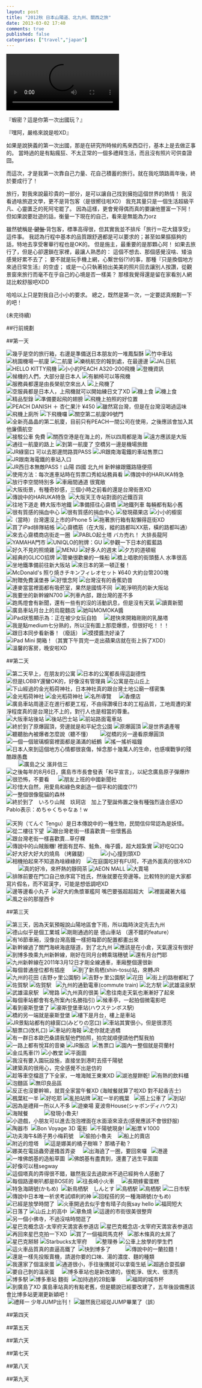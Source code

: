 ```yaml
---
layout: post
title: "2012秋 日本山陽道、北九州、關西之旅"
date: 2013-03-02 17:40
comments: true
published: false
categories: ["travel","japan"]
---
```


<video controls autoplay> 
  <source src="/attachments/2013-03-02-2012-japan-trip/Japan%202012.mp4" type="video/mp4">
  <source src="/attachments/2013-03-02-2012-japan-trip/Japan%202012.WebM" type="video/webm">
  Your browser does not support the video tag.
</video>

『蝦密？這是你第一次出國玩？』

『嘿阿，嚴格來說是啦XD』

如果是說狹義的第一次出國，那是在研究所時候的馬來西亞行，基本上是去做正事的。
當時過的是有點瘋狂、不太正常的一個多禮拜生活，而且沒有照片可供查證囧。

而這次，才是我第一次靠自己力量、花自己積蓄的旅行。就在我吃頭路兩年後，終於要成行了！


旅行，對我來說最珍貴的一部分，是可以讓自己找到擁抱這個世界的熱情！
我沒看過啥旅遊文學，更不是背包客（是很嚮往啦XD）
我充其量只是一個生活超級平凡、心靈匱乏的死阿宅罷了。
因為這樣，更會覺得偶而真的要讓他豐富一下阿！
但如果說要壯遊的話，衡量一下現在的自己，看來是無能為力orz 

雖然號稱是<del> 鍵盤 </del>背包客，標準高得很，但其實我並不排斥「旅行＝花大錢享受」這件事。
我認為行程中基本的品質跟舒適都是可以要求的；甚至如果摳摳夠的話，特地去享受奢華行程也是OK的。
但是施主，最重要的是那顆心阿！
如果去旅行了，但是心卻還鎖在家裡，最讓人熟悉的：
這個不想去、那個感覺沒啥、矮油感覺好累不去了；
要不就是玩手機上網，心繫世俗(?)的事，那種『只是換個地方來過日常生活』的空虛；
或是一心只執著拍出美美的照片回去讓別人按讚，從觀景窗來旅行而毫不在乎自己的心境是否一樣美？
那樣我覺得還是留在家看別人網誌比較舒服吧XDD

哈哈以上只是對我自己小小的要求。
總之，既然是第一次，一定要認真規劃一下的吧！

(未完待續)

##行前規劃






<!--more-->

##第一天
<div class="gallery">
<img alt="幾乎是空的旅行箱，右邊是準備送日本朋友的一堆鳳梨酥" src="http://sphotos-a.ak.fbcdn.net/hphotos-ak-ash3/527461_10151126828143807_420357871_n.jpg">
<img alt="竹中車站" src="http://sphotos-a.ak.fbcdn.net/hphotos-ak-ash3/527461_10151126828143807_420357871_n.jpg">
<img alt="桃園機場一航廈" src="http://sphotos-h.ak.fbcdn.net/hphotos-ak-snc7/406924_10151126828823807_15757396_n.jpg">
<img alt="二航廈" src="http://sphotos-h.ak.fbcdn.net/hphotos-ak-snc7/406924_10151126828823807_15757396_n.jpg">
<img alt="樂桃航空的報到處，在最邊邊" src="http://sphotos-b.ak.fbcdn.net/hphotos-ak-ash3/557680_10151126829258807_1080455380_n.jpg">
<img alt="JAL日航" src="http://sphotos-e.ak.fbcdn.net/hphotos-ak-prn1/22427_10151126831788807_1198353017_n.jpg">
<img alt="HELLO KITTY飛機" src="http://sphotos-f.ak.fbcdn.net/hphotos-ak-ash4/254203_10151126831993807_1086628630_n.jpg">
<img alt="小小的PEACH A320-200飛機" src="http://sphotos-a.ak.fbcdn.net/hphotos-ak-ash3/525653_10151126832188807_1033445392_n.jpg">
<img alt="登機資訊" src="http://sphotos-b.ak.fbcdn.net/hphotos-ak-ash3/530774_10151126832443807_239576612_n.jpg">
<img alt="候機的人們，大部分是日本人" src="http://sphotos-g.ak.fbcdn.net/hphotos-ak-ash4/1021_10151126832578807_1492064006_n.jpg">
<img alt="有躺椅可以等飛機" src="http://sphotos-h.ak.fbcdn.net/hphotos-ak-ash3/644092_10151126832733807_961521263_n.jpg">
<img alt="服務員都還是由長榮航空來出人" src="http://sphotos-e.ak.fbcdn.net/hphotos-ak-ash3/523617_10151126832883807_1840564258_n.jpg">
<img alt="上飛機了" src="http://sphotos-a.ak.fbcdn.net/hphotos-ak-prn1/557732_10151126833068807_430015421_n.jpg">
<img alt="空服員都是日本人，上飛機就可以開始練日文了XD" src="http://sphotos-e.ak.fbcdn.net/hphotos-ak-ash3/384249_10151126833273807_921662349_n.jpg">
<img alt="機上食" src="http://sphotos-a.ak.fbcdn.net/hphotos-ak-ash4/285687_10151126833498807_1337421725_n.jpg">
<img alt="機上食" src="http://sphotos-d.ak.fbcdn.net/hphotos-ak-prn1/525673_10151126833768807_169407856_n.jpg">
<img alt="精品型錄" src="http://sphotos-b.ak.fbcdn.net/hphotos-ak-ash4/409013_10151126834108807_400336960_n.jpg">
<img alt="準備要起飛的翅膀" src="http://sphotos-g.ak.fbcdn.net/hphotos-ak-snc7/579155_10151126834333807_895099878_n.jpg">
<img alt="飛機上拍照的好位置" src="http://sphotos-a.ak.fbcdn.net/hphotos-ak-ash3/559510_10151126834493807_947614180_n.jpg">
<img alt="PEACH  DANISH ＋ 杏仁果汁 ¥450" src="http://sphotos-f.ak.fbcdn.net/hphotos-ak-prn1/68417_10151126834743807_1583140784_n.jpg">
<img alt="雖然寫台灣，但是在台灣沒喝過這味" src="http://sphotos-d.ak.fbcdn.net/hphotos-ak-snc7/293732_10151126834963807_987529498_n.jpg">
<img alt="飛機上廁所" src="http://sphotos-h.ak.fbcdn.net/hphotos-ak-snc7/487341_10151126835248807_1898819899_n.jpg">
<img alt="下飛機囉" src="http://sphotos-e.ak.fbcdn.net/hphotos-ak-ash3/487149_10151126835313807_1373727149_n.jpg">
<img alt="關空第二航廈99號門" src="http://sphotos-g.ak.fbcdn.net/hphotos-ak-frc1/406950_10151126835553807_1242352187_n.jpg">
<img alt="全新亮晶晶的第二航廈，目前只有PEACH一間公司在使用，之後應該會加入其他廉價航空" src="http://sphotos-h.ak.fbcdn.net/hphotos-ak-ash4/398283_10151126835763807_866842458_n.jpg">
<img alt="接駁公車 免費" src="http://sphotos-f.ak.fbcdn.net/hphotos-ak-ash4/935_10151126835983807_937722622_n.jpg">
<img alt="關西空港是在海上的，所以四周都是海" src="http://sphotos-h.ak.fbcdn.net/hphotos-ak-prn1/521731_10151126836308807_708058054_n.jpg">
<img alt="遠方應該是大阪" src="http://sphotos-e.ak.fbcdn.net/hphotos-ak-frc3/403481_10151126836668807_1788936116_n.jpg">
<img alt="通往一航廈的路上" src="http://sphotos-c.ak.fbcdn.net/hphotos-ak-prn1/559554_10151126837113807_520108580_n.jpg">
<img alt="到第一航廈了 空橋另一邊是機場旅館" src="http://sphotos-a.ak.fbcdn.net/hphotos-ak-prn1/21156_10151126837328807_1783055362_n.jpg">
<img alt="JR綠窗口 可以去那邊問路買PASS" src="http://sphotos-g.ak.fbcdn.net/hphotos-ak-ash4/270423_10151126837488807_1010826205_n.jpg">
<img alt="JR跟南海電鐵的車站售票口" src="http://sphotos-h.ak.fbcdn.net/hphotos-ak-snc7/487322_10151126837623807_1025235470_n.jpg">
<img alt="JR跟南海電鐵的車站入口" src="http://sphotos-e.ak.fbcdn.net/hphotos-ak-prn1/30378_10151126837838807_732307971_n.jpg">
<img alt="JR西日本無敵PASS！山陽 四國 北九州 新幹線跟鐵路隨便搭" src="http://sphotos-c.ak.fbcdn.net/hphotos-ak-prn1/545559_10151126838068807_2062290341_n.jpg">
<img alt="使用方法：每次進車站時在剪票口秀給站務員看" src="http://sphotos-a.ak.fbcdn.net/hphotos-ak-snc7/398263_10151126838268807_1760797327_n.jpg">
<img alt="傳說中的HARUKA特急" src="http://sphotos-f.ak.fbcdn.net/hphotos-ak-prn1/548969_10151126838453807_400809932_n.jpg">
<img alt="放行李空間特別多" src="http://sphotos-d.ak.fbcdn.net/hphotos-ak-prn1/66228_10151126838648807_802719937_n.jpg">
<img alt="車廂間通道 很寬敞" src="http://sphotos-h.ak.fbcdn.net/hphotos-ak-prn1/32384_10151126838953807_476798836_n.jpg">
<img alt="大阪街景，有種奇妙感，三個小時之前看的還是台灣街景XD" src="http://sphotos-a.ak.fbcdn.net/hphotos-ak-snc7/3906_10151126839473807_1680388903_n.jpg">
<img alt="" src="http://sphotos-b.ak.fbcdn.net/hphotos-ak-prn1/521574_10151126839638807_648242806_n.jpg">
<img alt="傳說中的HARUKA特急" src="http://sphotos-d.ak.fbcdn.net/hphotos-ak-ash3/60615_10151126839843807_1731690989_n.jpg">
<img alt="" src="http://sphotos-a.ak.fbcdn.net/hphotos-ak-prn1/76199_10151126840148807_1184204672_n.jpg">
<img alt="大阪天王寺站對面的近鐵百貨" src="http://sphotos-c.ak.fbcdn.net/hphotos-ak-ash3/154277_10151126840348807_1625550865_n.jpg">
<img alt="往地下道走 轉大阪市地鐵" src="http://sphotos-e.ak.fbcdn.net/hphotos-ak-ash4/398253_10151126840478807_765363305_n.jpg">
<img alt="準備搭往心齋橋" src="http://sphotos-f.ak.fbcdn.net/hphotos-ak-ash4/293811_10151126840673807_963099630_n.jpg">
<img alt="地鐵列車 每輛都有點小舊" src="http://sphotos-d.ak.fbcdn.net/hphotos-ak-snc6/223737_10151126840818807_2025584004_n.jpg">
<img alt="很有質感的捐血中心" src="http://sphotos-g.ak.fbcdn.net/hphotos-ak-frc1/317713_10151126841068807_446023831_n.jpg">
<img alt="很有質感的捐血中心" src="http://sphotos-c.ak.fbcdn.net/hphotos-ak-ash3/560678_10151126841303807_249133840_n.jpg">
<img alt="發現蘋果店" src="http://sphotos-e.ak.fbcdn.net/hphotos-ak-prn1/59669_10151126841443807_16782974_n.jpg">
<img alt="小小的櫥窗" src="http://sphotos-h.ak.fbcdn.net/hphotos-ak-prn1/14389_10151126841563807_1903356797_n.jpg">
<img alt="（當時）台灣還沒上市的iPhone 5" src="http://sphotos-b.ak.fbcdn.net/hphotos-ak-snc6/223746_10151126841733807_1450235387_n.jpg">
<img alt="拖著旅行箱有點懶得逛街XD" src="http://sphotos-d.ak.fbcdn.net/hphotos-ak-ash4/400325_10151126841958807_1106378119_n.jpg">
<img alt="買了iPad排隊結帳" src="http://sphotos-f.ak.fbcdn.net/hphotos-ak-ash3/552233_10151126842128807_73048170_n.jpg">
<img alt="心齋橋筋（在大阪，縱的路都叫XX筋，橫的路都叫通）" src="http://sphotos-e.ak.fbcdn.net/hphotos-ak-ash3/46193_10151126842258807_1788323202_n.jpg">
<img alt="來去心齋橋商店街走一圈" src="http://sphotos-c.ak.fbcdn.net/hphotos-ak-frc3/293826_10151126842463807_1315365804_n.jpg">
<img alt="" src="http://sphotos-b.ak.fbcdn.net/hphotos-ak-ash4/304334_10151126842793807_2026362849_n.jpg">
<img alt="PABLO起士塔 バカ売れ！ 大排長龍阿" src="http://sphotos-a.ak.fbcdn.net/hphotos-ak-ash3/533841_10151126843058807_1334969559_n.jpg">
<img alt="YAMAHA門市" src="http://sphotos-d.ak.fbcdn.net/hphotos-ak-ash3/530755_10151126843348807_1925786253_n.jpg">
<img alt="UNIQLO的附牌：GU" src="http://sphotos-a.ak.fbcdn.net/hphotos-ak-ash3/178932_10151126843528807_12421083_n.jpg">
<img alt="參觀一下日本的藍藍路" src="http://sphotos-c.ak.fbcdn.net/hphotos-ak-ash4/302746_10151126843703807_142107956_n.jpg">
<img alt="好久不見的照燒雞" src="http://sphotos-b.ak.fbcdn.net/hphotos-ak-prn1/68450_10151126843843807_620493842_n.jpg">
<img alt="MENU" src="http://sphotos-h.ak.fbcdn.net/hphotos-ak-prn1/522912_10151126844083807_236510442_n.jpg">
<img alt="好多人的週末" src="http://sphotos-d.ak.fbcdn.net/hphotos-ak-ash3/547006_10151126844283807_2051516292_n.jpg">
<img alt="夕方的道頓堀" src="http://sphotos-c.ak.fbcdn.net/hphotos-ak-ash3/523416_10151126844548807_280551988_n.jpg">
<img alt="經典的GLICO招牌" src="http://sphotos-e.ak.fbcdn.net/hphotos-ak-ash4/394099_10151126844688807_228190276_n.jpg">
<img alt="管樂很歡樂的一條船" src="http://sphotos-d.ak.fbcdn.net/hphotos-ak-ash4/398287_10151126844943807_1068770006_n.jpg">
<img alt="橋上唱歌的街頭藝人  水準很高" src="http://sphotos-f.ak.fbcdn.net/hphotos-ak-prn1/32384_10151126845098807_1844794303_n.jpg">
<img alt="" src="http://sphotos-b.ak.fbcdn.net/hphotos-ak-ash4/292772_10151126845323807_616542856_n.jpg">
<img alt="坐地鐵準備前往新大阪站" src="http://sphotos-c.ak.fbcdn.net/hphotos-ak-ash3/557565_10151126845448807_749295151_n.jpg">
<img alt="來日本的第一頓正餐！" src="http://sphotos-e.ak.fbcdn.net/hphotos-ak-prn1/560627_10151126845563807_620583826_n.jpg">
<img alt="McDonald's 照り焼きチキンフィレオセット ¥640 大約台幣200塊" src="http://sphotos-a.ak.fbcdn.net/hphotos-ak-prn1/75964_10151126845678807_1615899800_n.jpg">
<img alt="附贈免費漢堡券" src="http://sphotos-h.ak.fbcdn.net/hphotos-ak-snc6/9226_10151126845873807_1640409909_n.jpg">
<img alt="好懷念阿" src="http://sphotos-c.ak.fbcdn.net/hphotos-ak-prn1/552178_10151126845983807_293888461_n.jpg">
<img alt="台灣沒有的香蕉奶昔" src="http://sphotos-g.ak.fbcdn.net/hphotos-ak-frc1/384865_10151126846203807_1390832532_n.jpg">
<img alt="連麥當當裡面都有吸菸室，果然是國情不同" src="http://sphotos-a.ak.fbcdn.net/hphotos-ak-ash3/9092_10151126846438807_148127861_n.jpg">
<img alt="" src="http://sphotos-f.ak.fbcdn.net/hphotos-ak-snc7/409041_10151126846648807_810632910_n.jpg">
<img alt="乾淨明亮的新大阪站" src="http://sphotos-b.ak.fbcdn.net/hphotos-ak-ash4/197330_10151126846873807_527061513_n.jpg">
<img alt="我要坐的新幹線N700" src="http://sphotos-f.ak.fbcdn.net/hphotos-ak-prn1/69594_10151126847293807_2142848649_n.jpg">
<img alt="列車內部，跟台灣的差不多" src="http://sphotos-b.ak.fbcdn.net/hphotos-ak-prn1/17007_10151126847623807_1021102968_n.jpg">
<img alt="跑馬燈會有新聞，還有一些有的沒的活動訊息，但是沒有天氣" src="http://sphotos-e.ak.fbcdn.net/hphotos-ak-snc7/1059_10151126847818807_798389593_n.jpg">
<img alt="讀賣新聞" src="http://sphotos-a.ak.fbcdn.net/hphotos-ak-ash4/404256_10151126848123807_1418443524_n.jpg">
<img alt="廣島車站月台上的烏龍麵店" src="http://sphotos-h.ak.fbcdn.net/hphotos-ak-ash3/155520_10151126848283807_319278330_n.jpg">
<img alt="她叫MOMOKA醬" src="http://sphotos-h.ak.fbcdn.net/hphotos-ak-prn1/69592_10151128029283807_1571798502_n.jpg">
<img alt="" src="http://sphotos-f.ak.fbcdn.net/hphotos-ak-prn1/30998_10151128029473807_992264585_n.jpg">
<img alt="iPad狀態顯示為：正在被少女玩自拍" src="http://sphotos-h.ak.fbcdn.net/hphotos-ak-ash4/381906_10151128029708807_2003100988_n.jpg">
<img alt="" src="http://sphotos-g.ak.fbcdn.net/hphotos-ak-prn1/560710_10151128030098807_693970607_n.jpg">
<img alt="" src="http://sphotos-a.ak.fbcdn.net/hphotos-ak-snc6/222439_10151128030308807_650872857_n.jpg">
<img alt="" src="http://sphotos-e.ak.fbcdn.net/hphotos-ak-ash4/318712_10151128030498807_2053884490_n.jpg">
<img alt="" src="http://sphotos-b.ak.fbcdn.net/hphotos-ak-prn1/58882_10151128030713807_1379777284_n.jpg">
<img alt="趕快來開箱剛剛的乳酪塔" src="http://sphotos-d.ak.fbcdn.net/hphotos-ak-prn1/32412_10151128030853807_1823981167_n.jpg">
<img alt="我是點medium七分熟的，所以沒有圖上那麼爆漿，但很好吃！！！" src="http://sphotos-e.ak.fbcdn.net/hphotos-ak-ash4/381879_10151128031138807_2087718822_n.jpg">
<img alt="跟日本同步看新番！（廢話）" src="http://sphotos-c.ak.fbcdn.net/hphotos-ak-prn1/523625_10151128031303807_914447255_n.jpg">
<img alt="摸摸醬洗好澡了" src="http://sphotos-d.ak.fbcdn.net/hphotos-ak-ash3/17026_10151128031803807_139254390_n.jpg">
<img alt="" src="http://sphotos-g.ak.fbcdn.net/hphotos-ak-ash3/546827_10151128032478807_969548486_n.jpg">
<img alt="" src="http://sphotos-c.ak.fbcdn.net/hphotos-ak-prn1/546881_10151128032878807_1558751619_n.jpg">
<img alt="iPad Mini 開箱！（其實下午買完一走出蘋果店就在街上拆了XDD）" src="http://sphotos-f.ak.fbcdn.net/hphotos-ak-frc1/302876_10151128033048807_428240411_n.jpg">
<img alt="溫馨的客房，晚安啦XD" src="http://sphotos-b.ak.fbcdn.net/hphotos-ak-ash3/525603_10151128396303807_1650389588_n.jpg">
</div>


##第二天
<div class="gallery">
<img alt="第二天早上，在朋友的公寓" src="http://sphotos-h.ak.fbcdn.net/hphotos-ak-ash4/925_10151128034443807_117961902_n.jpg">
<img alt="日本的公寓都長得這副德性" src="http://sphotos-c.ak.fbcdn.net/hphotos-ak-frc1/416880_10151128034788807_1967868739_n.jpg">
<img alt="但是LOBBY還蠻OK的，好像沒有管理員" src="http://sphotos-d.ak.fbcdn.net/hphotos-ak-prn1/36633_10151128035763807_2108615067_n.jpg">
<img alt="公寓是在山丘上" src="http://sphotos-c.ak.fbcdn.net/hphotos-ak-prn1/559366_10151128036073807_103899956_n.jpg">
<img alt="下山經過的金光稻荷神社，日本神社真的跟台灣土地公廟一樣密集" src="http://sphotos-g.ak.fbcdn.net/hphotos-ak-prn1/604106_10151128036528807_922930001_n.jpg">
<img alt="金光稻荷神社" src="http://sphotos-f.ak.fbcdn.net/hphotos-ak-snc7/409280_10151128036703807_1392844623_n.jpg">
<img alt="金光稻荷神社" src="http://sphotos-a.ak.fbcdn.net/hphotos-ak-prn1/527545_10151128037043807_1008742653_n.jpg">
<img alt="名所導覽" src="http://sphotos-b.ak.fbcdn.net/hphotos-ak-ash4/409041_10151128037738807_1627185589_n.jpg">
<img alt="" src="http://sphotos-h.ak.fbcdn.net/hphotos-ak-ash3/559611_10151128038923807_1667253650_n.jpg">
<img alt="" src="http://sphotos-c.ak.fbcdn.net/hphotos-ak-frc1/604115_10151128076348807_1806558632_n.jpg">
<img alt="" src="http://sphotos-g.ak.fbcdn.net/hphotos-ak-prn1/548366_10151128039108807_754671743_n.jpg">
<img alt="" src="http://sphotos-d.ak.fbcdn.net/hphotos-ak-ash3/644023_10151128039283807_1826206852_n.jpg">
<img alt="香煙店" src="http://sphotos-c.ak.fbcdn.net/hphotos-ak-prn1/527504_10151128039498807_11998855_n.jpg">
<img alt="廣島車站周邊正在進行都更工程，不由得讚嘆日本的工程品質，工地周遭的潔淨程度真的是台灣比不上的，對行人也是相當的尊重。" src="http://sphotos-b.ak.fbcdn.net/hphotos-ak-ash4/293804_10151128039643807_38001977_n.jpg">
<img alt="大阪車站後站" src="http://sphotos-d.ak.fbcdn.net/hphotos-ak-frc1/604173_10151128039803807_1865795697_n.jpg">
<img alt="後站巴士站" src="http://sphotos-e.ak.fbcdn.net/hphotos-ak-ash4/293804_10151128039913807_887935715_n.jpg">
<img alt="前站路面電車站" src="http://sphotos-g.ak.fbcdn.net/hphotos-ak-frc1/317261_10151128040173807_128885076_n.jpg">
<img alt="" src="http://sphotos-c.ak.fbcdn.net/hphotos-ak-frc1/604172_10151128040338807_100905524_n.jpg">
<img alt="終於到了原爆圓頂，旁邊就是和平紀念公園" src="http://sphotos-b.ak.fbcdn.net/hphotos-ak-frc1/387810_10151128041023807_709534280_n.jpg">
<img alt="原爆圓頂" src="http://sphotos-h.ak.fbcdn.net/hphotos-ak-snc7/486252_10151128041548807_1125729662_n.jpg">
<img alt="是世界遺產喔" src="http://sphotos-e.ak.fbcdn.net/hphotos-ak-ash3/560828_10151128042173807_387571035_n.jpg">
<img alt="" src="http://sphotos-f.ak.fbcdn.net/hphotos-ak-ash3/30942_10151128042853807_1436648111_n.jpg">
<img alt="" src="http://sphotos-e.ak.fbcdn.net/hphotos-ak-prn1/44476_10151128043473807_1039228209_n.jpg">
<img alt="" src="http://sphotos-g.ak.fbcdn.net/hphotos-ak-prn1/533669_10151128044033807_1534857741_n.jpg">
<img alt="" src="http://sphotos-f.ak.fbcdn.net/hphotos-ak-frc1/21809_10151128044863807_5207649_n.jpg">
<img alt="" src="http://sphotos-b.ak.fbcdn.net/hphotos-ak-prn1/603887_10151128045598807_1971538694_n.jpg">
<img alt="" src="http://sphotos-a.ak.fbcdn.net/hphotos-ak-ash3/69776_10151128046303807_440323892_n.jpg">
<img alt="" src="http://sphotos-g.ak.fbcdn.net/hphotos-ak-prn1/21317_10151128046813807_512842853_n.jpg">
<img alt="聽聽胎內被爆者怎麼說（聽不懂）" src="http://sphotos-b.ak.fbcdn.net/hphotos-ak-prn1/36571_10151128047238807_1300296135_n.jpg">
<img alt="" src="http://sphotos-c.ak.fbcdn.net/hphotos-ak-frc1/394028_10151128047808807_1947179303_n.jpg">
<img alt="" src="http://sphotos-g.ak.fbcdn.net/hphotos-ak-ash3/536335_10151128048138807_1244594027_n.jpg">
<img alt="" src="http://sphotos-d.ak.fbcdn.net/hphotos-ak-prn1/521744_10151128048578807_1958213079_n.jpg">
<img alt="" src="http://sphotos-b.ak.fbcdn.net/hphotos-ak-snc7/2047_10151128049808807_49465279_n.jpg">
<img alt="" src="http://sphotos-g.ak.fbcdn.net/hphotos-ak-prn1/65491_10151128050283807_1792554583_n.jpg">
<img alt="從橋的另一邊看原爆圓頂" src="http://sphotos-b.ak.fbcdn.net/hphotos-ak-prn1/75946_10151128050893807_556519860_n.jpg">
<img alt="一個一個玻璃櫥窗裡面都是滿滿的紙鶴" src="http://sphotos-g.ak.fbcdn.net/hphotos-ak-prn1/29389_10151128051638807_1155051118_n.jpg">
<img alt="" src="http://sphotos-b.ak.fbcdn.net/hphotos-ak-prn1/76253_10151128052498807_2029402311_n.jpg">
<img alt="搖一搖祈福鐘" src="http://sphotos-a.ak.fbcdn.net/hphotos-ak-prn1/548288_10151128052708807_153234816_n.jpg">
<img alt="" src="http://sphotos-g.ak.fbcdn.net/hphotos-ak-prn1/522974_10151128053723807_565491160_n.jpg">
<img alt="" src="http://sphotos-e.ak.fbcdn.net/hphotos-ak-ash4/396_10151128054003807_2016312431_n.jpg">
<img alt="" src="http://sphotos-b.ak.fbcdn.net/hphotos-ak-prn1/550331_10151128054308807_159815760_n.jpg">
<img alt="" src="http://sphotos-h.ak.fbcdn.net/hphotos-ak-prn1/403481_10151128054818807_611388382_n.jpg">
<img alt="" src="http://sphotos-d.ak.fbcdn.net/hphotos-ak-prn1/18491_10151128055218807_503506215_n.jpg">
<img alt="" src="http://sphotos-e.ak.fbcdn.net/hphotos-ak-prn1/536499_10151128055663807_946250300_n.jpg">
<img alt="日本人來到這個地方心情都很哀傷，悼念那十幾萬人的生命，也感嘆戰爭的殘酷跟愚蠢" src="http://sphotos-h.ak.fbcdn.net/hphotos-ak-ash4/3717_10151128056298807_944267057_n.jpg">
<img alt="" src="http://sphotos-c.ak.fbcdn.net/hphotos-ak-prn1/60621_10151128057613807_1778791713_n.jpg">
<img alt="" src="http://sphotos-d.ak.fbcdn.net/hphotos-ak-snc6/9305_10151128058058807_1461940862_n.jpg">
<img alt="" src="http://sphotos-g.ak.fbcdn.net/hphotos-ak-ash4/302875_10151128058463807_1248432221_n.jpg">
<img alt="" src="http://sphotos-e.ak.fbcdn.net/hphotos-ak-frc1/387824_10151128058958807_290887971_n.jpg">
<img alt="" src="http://sphotos-h.ak.fbcdn.net/hphotos-ak-ash4/317195_10151128059563807_1220947881_n.jpg">
<img alt="" src="http://sphotos-d.ak.fbcdn.net/hphotos-ak-ash3/67150_10151128059893807_1278291836_n.jpg">
<img alt="" src="http://sphotos-e.ak.fbcdn.net/hphotos-ak-snc6/9281_10151128060413807_1260731270_n.jpg">
<img alt="" src="http://sphotos-b.ak.fbcdn.net/hphotos-ak-ash3/68365_10151128060803807_490057660_n.jpg">
<img alt="廣島之父 濱井信三" src="http://sphotos-f.ak.fbcdn.net/hphotos-ak-ash4/316669_10151128061033807_1099400209_n.jpg">
<img alt="" src="http://sphotos-a.ak.fbcdn.net/hphotos-ak-ash3/542719_10151128061518807_625423916_n.jpg">
<img alt="" src="http://sphotos-f.ak.fbcdn.net/hphotos-ak-prn1/406966_10151128062038807_2099735780_n.jpg">
<img alt="" src="http://sphotos-d.ak.fbcdn.net/hphotos-ak-ash3/546953_10151128062543807_1821574869_n.jpg">
<img alt="" src="http://sphotos-b.ak.fbcdn.net/hphotos-ak-ash4/416814_10151128064488807_1908679208_n.jpg">
<img alt="" src="http://sphotos-h.ak.fbcdn.net/hphotos-ak-prn1/32303_10151128064868807_257770498_n.jpg">
<img alt="" src="http://sphotos-a.ak.fbcdn.net/hphotos-ak-frc1/407634_10151128065343807_1423600542_n.jpg">
<img alt="" src="http://sphotos-b.ak.fbcdn.net/hphotos-ak-prn1/527551_10151128065928807_754107841_n.jpg">
<img alt="" src="http://sphotos-h.ak.fbcdn.net/hphotos-ak-ash3/527307_10151128066243807_1273931878_n.jpg">
<img alt="之後每年的8月6日，廣島市市長會發表「和平宣言」，以紀念廣島原子彈爆炸" src="http://sphotos-g.ak.fbcdn.net/hphotos-ak-prn1/603953_10151128067008807_26592571_n.jpg">
<img alt="" src="http://sphotos-b.ak.fbcdn.net/hphotos-ak-ash3/155394_10151128067348807_1662545875_n.jpg">
<img alt="" src="http://sphotos-b.ak.fbcdn.net/hphotos-ak-prn1/76260_10151128068198807_1876455481_n.jpg">
<img alt="很恐怖，不要看" src="http://sphotos-g.ak.fbcdn.net/hphotos-ak-ash3/578956_10151128068788807_1039360962_n.jpg">
<img alt="" src="http://sphotos-d.ak.fbcdn.net/hphotos-ak-ash3/560653_10151128069348807_1302637721_n.jpg">
<img alt="" src="http://sphotos-g.ak.fbcdn.net/hphotos-ak-frc1/430671_10151128069973807_435256749_n.jpg">
<img alt="" src="http://sphotos-b.ak.fbcdn.net/hphotos-ak-ash3/557749_10151128070533807_497116499_n.jpg">
<img alt="" src="http://sphotos-a.ak.fbcdn.net/hphotos-ak-snc6/602497_10151128071253807_980185601_n.jpg">
<img alt="" src="http://sphotos-g.ak.fbcdn.net/hphotos-ak-ash3/521714_10151128071898807_2115827058_n.jpg">
<img alt="朋友上班的中國新聞社" src="http://sphotos-d.ak.fbcdn.net/hphotos-ak-snc7/6232_10151128072078807_2034805651_n.jpg">
<img alt="" src="http://sphotos-h.ak.fbcdn.net/hphotos-ak-snc7/395132_10151128076973807_802889932_n.jpg">
<img alt="" src="http://sphotos-e.ak.fbcdn.net/hphotos-ak-prn1/148165_10151128077503807_959483115_n.jpg">
<img alt="" src="http://sphotos-b.ak.fbcdn.net/hphotos-ak-ash4/306580_10151128078013807_646134855_n.jpg">
<img alt="" src="http://sphotos-a.ak.fbcdn.net/hphotos-ak-prn1/21690_10151128078453807_1243554045_n.jpg">
<img alt="" src="http://sphotos-d.ak.fbcdn.net/hphotos-ak-snc7/480279_10151128398218807_1086450186_n.jpg">
<img alt="" src="http://sphotos-c.ak.fbcdn.net/hphotos-ak-ash3/521665_10151128398398807_927027772_n.jpg">
<img alt="珍惜大自然，用愛鳥和綠色來創造一個平和的國度(??)" src="http://sphotos-e.ak.fbcdn.net/hphotos-ak-prn1/21301_10151128398443807_35210014_n.jpg">
<img alt="" src="http://sphotos-f.ak.fbcdn.net/hphotos-ak-ash4/318974_10151128398768807_1112479417_n.jpg">
<img alt="" src="http://sphotos-d.ak.fbcdn.net/hphotos-ak-snc7/381871_10151128398923807_1204411831_n.jpg">
<img alt="" src="http://sphotos-a.ak.fbcdn.net/hphotos-ak-prn1/60722_10151128398973807_2077464757_n.jpg">
<img alt="" src="http://sphotos-g.ak.fbcdn.net/hphotos-ak-frc3/480284_10151128398998807_427580444_n.jpg">
<img alt="" src="http://sphotos-d.ak.fbcdn.net/hphotos-ak-ash3/65303_10151128399283807_2030617219_n.jpg">
<img alt="" src="http://sphotos-g.ak.fbcdn.net/hphotos-ak-prn1/36321_10151128399318807_1164725722_n.jpg">
<img alt="" src="http://sphotos-a.ak.fbcdn.net/hphotos-ak-prn1/21272_10151128399493807_1424493218_n.jpg">
<img alt="一整個很像龍貓的森林" src="http://sphotos-c.ak.fbcdn.net/hphotos-ak-frc1/400341_10151128399508807_340891006_n.jpg">
<img alt="" src="http://sphotos-e.ak.fbcdn.net/hphotos-ak-ash4/486344_10151128399653807_179704685_n.jpg">
<img alt="" src="http://sphotos-h.ak.fbcdn.net/hphotos-ak-ash3/27989_10151128399728807_51447631_n.jpg">
<img alt="" src="http://sphotos-d.ak.fbcdn.net/hphotos-ak-ash3/534142_10151128399833807_98394927_n.jpg">
<img alt="" src="http://sphotos-f.ak.fbcdn.net/hphotos-ak-prn1/604043_10151128399928807_1451085058_n.jpg">
<img alt="" src="http://sphotos-e.ak.fbcdn.net/hphotos-ak-ash4/394159_10151128400083807_14972328_n.jpg">
<img alt="" src="http://sphotos-c.ak.fbcdn.net/hphotos-ak-prn1/58829_10151128400113807_715228612_n.jpg">
<img alt="" src="http://sphotos-h.ak.fbcdn.net/hphotos-ak-ash3/61422_10151128400198807_948298386_n.jpg">
<img alt="" src="http://sphotos-b.ak.fbcdn.net/hphotos-ak-prn1/44488_10151128400193807_2080772969_n.jpg">
<img alt="" src="http://sphotos-f.ak.fbcdn.net/hphotos-ak-snc7/400294_10151128400408807_162078955_n.jpg">
<img alt="終於到了　いろり山賊　玖珂店　加上了聖誕佈置之後有種強烈違合感XD Pablo表示：めちゃくちゃなぁ！w" src="http://sphotos-e.ak.fbcdn.net/hphotos-ak-ash4/403404_10151128400568807_120875090_n.jpg">
<img alt="" src="http://sphotos-h.ak.fbcdn.net/hphotos-ak-snc7/318832_10151128400848807_247750969_n.jpg">
<img alt="" src="http://sphotos-a.ak.fbcdn.net/hphotos-ak-ash3/527545_10151128401023807_1647884366_n.jpg">
<img alt="" src="http://sphotos-e.ak.fbcdn.net/hphotos-ak-ash4/480969_10151128401148807_1556141365_n.jpg">
<img alt="" src="http://sphotos-f.ak.fbcdn.net/hphotos-ak-prn1/18522_10151128401513807_553294507_n.jpg">
<img alt="" src="http://sphotos-g.ak.fbcdn.net/hphotos-ak-frc1/400219_10151128401573807_1816703799_n.jpg">
<img alt="" src="http://sphotos-e.ak.fbcdn.net/hphotos-ak-ash3/522437_10151128401768807_2044261513_n.jpg">
<img alt="" src="http://sphotos-c.ak.fbcdn.net/hphotos-ak-prn1/604045_10151128401693807_1562176289_n.jpg">
<img alt="" src="http://sphotos-b.ak.fbcdn.net/hphotos-ak-snc7/373995_10151128401953807_349807195_n.jpg">
<img alt="" src="http://sphotos-d.ak.fbcdn.net/hphotos-ak-prn1/525996_10151128402083807_564017078_n.jpg">
<img alt="" src="http://sphotos-e.ak.fbcdn.net/hphotos-ak-ash3/599088_10151128402138807_96635466_n.jpg">
<img alt="" src="http://sphotos-h.ak.fbcdn.net/hphotos-ak-prn1/197136_10151128402408807_1561981546_n.jpg">
<img alt="" src="http://sphotos-c.ak.fbcdn.net/hphotos-ak-prn1/542605_10151128402393807_1193898979_n.jpg">
<img alt="" src="http://sphotos-g.ak.fbcdn.net/hphotos-ak-snc6/197155_10151128402518807_633731891_n.jpg">
<img alt="" src="http://sphotos-c.ak.fbcdn.net/hphotos-ak-frc1/304464_10151128402913807_1773263815_n.jpg">
<img alt="" src="http://sphotos-e.ak.fbcdn.net/hphotos-ak-ash4/403564_10151128402928807_681544518_n.jpg">
<img alt="" src="http://sphotos-g.ak.fbcdn.net/hphotos-ak-ash3/602467_10151128403058807_151873042_n.jpg">
<img alt="" src="http://sphotos-a.ak.fbcdn.net/hphotos-ak-ash3/59433_10151128403073807_1229511574_n.jpg">
<img alt="天狗（てんぐ Tengu）是日本傳說中的一種生物，民間信仰常認為是妖怪。" src="http://sphotos-g.ak.fbcdn.net/hphotos-ak-prn1/530776_10151128403398807_965958812_n.jpg">
<img alt="" src="http://sphotos-f.ak.fbcdn.net/hphotos-ak-ash3/545280_10151128403563807_567562439_n.jpg">
<img alt="從二樓往下望" src="http://sphotos-c.ak.fbcdn.net/hphotos-ak-prn1/69194_10151128403928807_1595613490_n.jpg">
<img alt="" src="http://sphotos-d.ak.fbcdn.net/hphotos-ak-ash3/548415_10151128403588807_613857231_n.jpg">
<img alt="跟台灣老街一樣喜歡賣一些懷舊品" src="http://sphotos-b.ak.fbcdn.net/hphotos-ak-prn1/21102_10151128403623807_1522671754_n.jpg">
<img alt="跟台灣老街一樣喜歡賣...草仔粿" src="http://sphotos-h.ak.fbcdn.net/hphotos-ak-ash4/405130_10151128403693807_1092360673_n.jpg">
<img alt="傳說中的山賊飯糰!  裡面有昆布、鮭魚、梅子醬，超大超紮實" src="http://sphotos-e.ak.fbcdn.net/hphotos-ak-ash4/430724_10151128403938807_2005661248_n.jpg">
<img alt="好吃Q口Q" src="http://sphotos-e.ak.fbcdn.net/hphotos-ak-frc1/155570_10151128404038807_1954692702_n.jpg">
<img alt="好大好大好大的燒鳥 （烤雞腿）" src="http://sphotos-c.ak.fbcdn.net/hphotos-ak-prn1/604150_10151128404298807_1527045135_n.jpg">
<img alt="" src="http://sphotos-g.ak.fbcdn.net/hphotos-ak-ash3/550295_10151128404028807_1871306973_n.jpg">
<img alt="" src="http://sphotos-a.ak.fbcdn.net/hphotos-ak-ash3/533752_10151128404293807_1328747369_n.jpg">
<img alt="" src="http://sphotos-g.ak.fbcdn.net/hphotos-ak-prn1/30346_10151128404458807_118461632_n.jpg">
<img alt="" src="http://sphotos-f.ak.fbcdn.net/hphotos-ak-snc7/717_10151128404563807_52048498_n.jpg">
<img alt="" src="http://sphotos-d.ak.fbcdn.net/hphotos-ak-snc7/403413_10151128404663807_1292208284_n.jpg">
<img alt="" src="http://sphotos-h.ak.fbcdn.net/hphotos-ak-snc7/406918_10151128404748807_1910225996_n.jpg">
<img alt="" src="http://sphotos-g.ak.fbcdn.net/hphotos-ak-snc6/196090_10151128404918807_2024654144_n.jpg">
<img alt="" src="http://sphotos-a.ak.fbcdn.net/hphotos-ak-ash4/318707_10151128404998807_1162874416_n.jpg">
<img alt="小心撞到頭XD" src="http://sphotos-b.ak.fbcdn.net/hphotos-ak-ash4/318926_10151128405113807_783235332_n.jpg">
<img alt="" src="http://sphotos-f.ak.fbcdn.net/hphotos-ak-ash4/713_10151128405193807_844721157_n.jpg">
<img alt="相機拍起來不知道為啥綠綠的" src="http://sphotos-g.ak.fbcdn.net/hphotos-ak-prn1/59404_10151128405263807_1965373410_n.jpg">
<img alt="" src="http://sphotos-a.ak.fbcdn.net/hphotos-ak-ash3/546785_10151128405508807_444950965_n.jpg">
<img alt="" src="http://sphotos-c.ak.fbcdn.net/hphotos-ak-frc1/599030_10151128405558807_1110095121_n.jpg">
<img alt="" src="http://sphotos-f.ak.fbcdn.net/hphotos-ak-ash3/552446_10151128405648807_1583971643_n.jpg">
<img alt="在庭園吃好有FU阿，不過外面真的很冷XD" src="http://sphotos-g.ak.fbcdn.net/hphotos-ak-frc1/407647_10151128405803807_633567081_n.jpg">
<img alt="" src="http://sphotos-b.ak.fbcdn.net/hphotos-ak-ash3/578998_10151128406048807_1964069074_n.jpg">
<img alt="" src="http://sphotos-h.ak.fbcdn.net/hphotos-ak-snc7/599597_10151128406098807_1976326296_n.jpg">
<img alt="" src="http://sphotos-f.ak.fbcdn.net/hphotos-ak-ash4/374023_10151128406143807_76797126_n.jpg">
<img alt="" src="http://sphotos-b.ak.fbcdn.net/hphotos-ak-ash4/293885_10151128406468807_1248035239_n.jpg">
<img alt="" src="http://sphotos-h.ak.fbcdn.net/hphotos-ak-prn1/156439_10151128406503807_1122332259_n.jpg">
<img alt="" src="http://sphotos-a.ak.fbcdn.net/hphotos-ak-ash4/480969_10151128406613807_934252110_n.jpg">
<img alt="" src="http://sphotos-g.ak.fbcdn.net/hphotos-ak-prn1/68419_10151128406718807_1134657999_n.jpg">
<img alt="" src="http://sphotos-e.ak.fbcdn.net/hphotos-ak-ash4/416793_10151128406828807_654590682_n.jpg">
<img alt="" src="http://sphotos-c.ak.fbcdn.net/hphotos-ak-snc7/374036_10151128406858807_900126236_n.jpg">
<img alt="" src="http://sphotos-f.ak.fbcdn.net/hphotos-ak-ash4/395138_10151128406973807_1153983065_n.jpg">
<img alt="" src="http://sphotos-e.ak.fbcdn.net/hphotos-ak-prn1/31000_10151128410423807_309393208_n.jpg">
<img alt="真的好冷，來杯熱的靜岡茶" src="http://sphotos-d.ak.fbcdn.net/hphotos-ak-ash3/533886_10151128409708807_687179484_n.jpg">
<img alt="AEON MALL" src="http://sphotos-b.ak.fbcdn.net/hphotos-ak-prn1/544855_10151128409388807_317890776_n.jpg">
<img alt="大賣場" src="http://sphotos-h.ak.fbcdn.net/hphotos-ak-ash3/602557_10151128409543807_2130784081_n.jpg">
<img alt="" src="http://sphotos-b.ak.fbcdn.net/hphotos-ak-ash4/318945_10151128397448807_1927587722_n.jpg">
<img alt="" src="http://sphotos-g.ak.fbcdn.net/hphotos-ak-ash3/533887_10151128397353807_1988022999_n.jpg">
<img alt="排隊前要在門口自己依序寫下姓氏，然後就要在旁邊等。比較特別的是大家都寫片假名，而不寫漢字，可能是想低調吧XD" src="http://sphotos-a.ak.fbcdn.net/hphotos-ak-frc1/387657_10151128397363807_619298055_n.jpg">
<img alt="邊等邊看小丸子" src="http://sphotos-c.ak.fbcdn.net/hphotos-ak-ash3/65446_10151128397218807_2083377074_n.jpg">
<img alt="" src="http://sphotos-f.ak.fbcdn.net/hphotos-ak-prn1/544834_10151128409603807_1472564725_n.jpg">
<img alt="好大的魚漿軍艦阿 嘴巴要張超超超大" src="http://sphotos-d.ak.fbcdn.net/hphotos-ak-ash3/155322_10151128396938807_2125712795_n.jpg">
<img alt="" src="http://sphotos-e.ak.fbcdn.net/hphotos-ak-ash3/75980_10151128409368807_1099514927_n.jpg">
<img alt="" src="http://sphotos-h.ak.fbcdn.net/hphotos-ak-ash4/405092_10151128396723807_1728200716_n.jpg">
<img alt="裡面藏著大福" src="http://sphotos-a.ak.fbcdn.net/hphotos-ak-ash3/29416_10151128396523807_448914687_n.jpg">
<img alt="風之谷的那屋西卡" src="http://sphotos-c.ak.fbcdn.net/hphotos-ak-frc3/486268_10151128396408807_334716890_n.jpg">
</div>


##第三天
<div class="gallery">
<img alt="第三天，因為天氣預報說山陽地區會下雨，所以臨時決定先去九州" src="http://sphotos-d.ak.fbcdn.net/hphotos-ak-snc7/486175_10151129254108807_781647535_n.jpg">
<img alt="" src="http://sphotos-a.ak.fbcdn.net/hphotos-ak-prn1/59484_10151129254193807_1617779650_n.jpg">
<img alt="德山似乎是個工業城" src="http://sphotos-g.ak.fbcdn.net/hphotos-ak-snc7/485124_10151129254293807_1720269720_n.jpg">
<img alt="剛剛通過的是 德山車站 （還不錯的feature）" src="http://sphotos-c.ak.fbcdn.net/hphotos-ak-prn1/63128_10151129254388807_1686695994_n.jpg">
<img alt="有16節車廂，沒像台灣高鐵一樣把每節的配置都畫出來" src="http://sphotos-d.ak.fbcdn.net/hphotos-ak-snc7/417133_10151129254673807_316092322_n.jpg">
<img alt="新幹線過了關門海峽海底隧道，到了北九州" src="http://sphotos-c.ak.fbcdn.net/hphotos-ak-ash4/409247_10151129254708807_1435681281_n.jpg">
<img alt="應該是在小倉，天氣還沒有很好" src="http://sphotos-f.ak.fbcdn.net/hphotos-ak-ash3/530825_10151129254873807_267091457_n.jpg">
<img alt="到博多換乘九州新幹線，剛好在同月台轉乘瑞穗號" src="http://sphotos-c.ak.fbcdn.net/hphotos-ak-snc7/10480_10151129255098807_1528281817_n.jpg">
<img alt="還有月台門耶" src="http://sphotos-b.ak.fbcdn.net/hphotos-ak-prn1/46520_10151129255343807_829402952_n.jpg">
<img alt="" src="http://sphotos-h.ak.fbcdn.net/hphotos-ak-snc7/409130_10151129255348807_1198953570_n.jpg">
<img alt="" src="http://sphotos-c.ak.fbcdn.net/hphotos-ak-prn1/44524_10151129255398807_1016087326_n.jpg">
<img alt="九州新幹線在2011年3月12日才剛全線通車，車廂整個還很新" src="http://sphotos-h.ak.fbcdn.net/hphotos-ak-snc7/417124_10151129254993807_977399743_n.jpg">
<img alt="每個普通座位都有插座" src="http://sphotos-b.ak.fbcdn.net/hphotos-ak-frc1/534499_10151129255038807_2000437301_n.jpg">
<img alt="" src="http://sphotos-e.ak.fbcdn.net/hphotos-ak-ash4/404752_10151129255403807_1298065568_n.jpg">
<img alt="" src="http://sphotos-b.ak.fbcdn.net/hphotos-ak-ash4/394085_10151129255713807_360752005_n.jpg">
<img alt="" src="http://sphotos-g.ak.fbcdn.net/hphotos-ak-ash4/407618_10151129263293807_437680871_n.jpg">
<img alt="" src="http://sphotos-h.ak.fbcdn.net/hphotos-ak-ash4/381898_10151129264728807_93089280_n.jpg">
<img alt="到了新鳥栖(shin-tosu)站，來轉JR" src="http://sphotos-a.ak.fbcdn.net/hphotos-ak-frc1/311129_10151129255538807_951324375_n.jpg">
<img alt="九州的花田 (吉野ヶ里公園駅)" src="http://sphotos-a.ak.fbcdn.net/hphotos-ak-prn1/76246_10151129296528807_889169106_n.jpg">
<img alt="吉野ヶ里公園駅" src="http://sphotos-f.ak.fbcdn.net/hphotos-ak-prn1/36585_10151129296858807_1651657204_n.jpg">
<img alt="花田" src="http://sphotos-f.ak.fbcdn.net/hphotos-ak-ash3/530618_10151129297168807_883034609_n.jpg">
<img alt="" src="http://sphotos-a.ak.fbcdn.net/hphotos-ak-prn1/47424_10151129297413807_638298783_n.jpg">
<img alt="街上的路樹都紅了" src="http://sphotos-e.ak.fbcdn.net/hphotos-ak-frc3/292793_10151129297653807_1055445393_n.jpg">
<img alt="" src="http://sphotos-f.ak.fbcdn.net/hphotos-ak-ash3/552271_10151129298008807_1037746189_n.jpg">
<img alt="佐賀駅" src="http://sphotos-a.ak.fbcdn.net/hphotos-ak-ash3/33877_10151129298208807_1575101395_n.jpg">
<img alt="佐賀駅" src="http://sphotos-f.ak.fbcdn.net/hphotos-ak-prn1/604063_10151129298548807_296315209_n.jpg">
<img alt="" src="http://sphotos-d.ak.fbcdn.net/hphotos-ak-snc7/407753_10151129298753807_927095871_n.jpg">
<img alt="" src="http://sphotos-g.ak.fbcdn.net/hphotos-ak-prn1/197052_10151129299058807_1189925108_n.jpg">
<img alt="九州的通勤電車(commute train)" src="http://sphotos-e.ak.fbcdn.net/hphotos-ak-frc1/154284_10151129299278807_681091613_n.jpg">
<img alt="北方駅" src="http://sphotos-b.ak.fbcdn.net/hphotos-ak-prn1/76276_10151129299598807_1366983299_n.jpg">
<img alt="武雄温泉駅" src="http://sphotos-b.ak.fbcdn.net/hphotos-ak-ash4/314274_10151129299823807_1007557438_n.jpg">
<img alt="武雄温泉駅" src="http://sphotos-a.ak.fbcdn.net/hphotos-ak-ash3/533710_10151129300058807_1491061790_n.jpg">
<img alt="" src="http://sphotos-g.ak.fbcdn.net/hphotos-ak-ash3/9099_10151129300403807_43356921_n.jpg">
<img alt="" src="http://sphotos-e.ak.fbcdn.net/hphotos-ak-prn1/550202_10151128402428807_1228897613_n.jpg">
<img alt="彎路" src="http://sphotos-h.ak.fbcdn.net/hphotos-ak-ash3/69528_10151129300633807_1165057738_n.jpg">
<img alt="九州真的很美" src="http://sphotos-a.ak.fbcdn.net/hphotos-ak-ash3/545528_10151129300858807_1746577525_n.jpg">
<img alt="愈往南走天氣也漸漸好了起來" src="http://sphotos-e.ak.fbcdn.net/hphotos-ak-ash4/305518_10151129301553807_100942555_n.jpg">
<img alt="" src="http://sphotos-e.ak.fbcdn.net/hphotos-ak-ash3/525705_10151129302003807_566530863_n.jpg">
<img alt="每個車站都會有名所案內(名勝指引)" src="http://sphotos-f.ak.fbcdn.net/hphotos-ak-ash3/60656_10151129302238807_1847290421_n.jpg">
<img alt="候車亭，一起拍個微電影吧" src="http://sphotos-e.ak.fbcdn.net/hphotos-ak-prn1/35552_10151129302573807_859754563_n.jpg">
<img alt="看到豪斯登堡了" src="http://sphotos-e.ak.fbcdn.net/hphotos-ak-frc1/308851_10151129302818807_177217503_n.jpg">
<img alt="豪斯登堡車站(ハウステンボス駅)" src="http://sphotos-d.ak.fbcdn.net/hphotos-ak-snc7/299884_10151129303158807_833851863_n.jpg">
<img alt="橋的另一端就是豪斯登堡" src="http://sphotos-d.ak.fbcdn.net/hphotos-ak-prn1/32389_10151129303438807_976720951_n.jpg">
<img alt="樓下是月台，樓上是車站" src="http://sphotos-c.ak.fbcdn.net/hphotos-ak-prn1/28075_10151129303598807_1880695288_n.jpg">
<img alt="JR景點站都有的綠窗口(みどりの窓口)" src="http://sphotos-c.ak.fbcdn.net/hphotos-ak-ash3/523633_10151129303833807_65616669_n.jpg">
<img alt="車站其實很小，但是很漂亮" src="http://sphotos-d.ak.fbcdn.net/hphotos-ak-snc7/390154_10151129304128807_792264445_n.jpg">
<img alt="驗票口(改札口)" src="http://sphotos-b.ak.fbcdn.net/hphotos-ak-prn1/29354_10151129304343807_116874430_n.jpg">
<img alt="車站的海報" src="http://sphotos-f.ak.fbcdn.net/hphotos-ak-ash3/523600_10151129304548807_478083083_n.jpg">
<img alt="走你就走過橋" src="http://sphotos-b.ak.fbcdn.net/hphotos-ak-ash3/599738_10151129304713807_291931920_n.jpg">
<img alt="" src="http://sphotos-g.ak.fbcdn.net/hphotos-ak-prn1/527524_10151129304908807_11821101_n.jpg">
<img alt="" src="http://sphotos-h.ak.fbcdn.net/hphotos-ak-prn1/14282_10151129305183807_1392189527_n.jpg">
<img alt="有一群日本歐巴桑請我幫他們拍照，拍完就順便請他們幫我拍" src="http://sphotos-g.ak.fbcdn.net/hphotos-ak-frc3/293833_10151129305408807_1722593437_n.jpg">
<img alt="一路上都有悅耳的音樂" src="http://sphotos-b.ak.fbcdn.net/hphotos-ak-prn1/74715_10151129305653807_1900381550_n.jpg">
<img alt="JR飯店" src="http://sphotos-a.ak.fbcdn.net/hphotos-ak-ash3/552452_10151129305918807_1970028452_n.jpg">
<img alt="" src="http://sphotos-h.ak.fbcdn.net/hphotos-ak-prn1/545376_10151129306218807_398646462_n.jpg">
<img alt="售票口" src="http://sphotos-a.ak.fbcdn.net/hphotos-ak-ash3/644018_10151129306498807_788769718_n.jpg">
<img alt="園內一整個就是荷蘭村" src="http://sphotos-d.ak.fbcdn.net/hphotos-ak-prn1/557826_10151129306743807_47327375_n.jpg">
<img alt="金瓜馬車(?)" src="http://sphotos-c.ak.fbcdn.net/hphotos-ak-frc1/600463_10151129307083807_1160650243_n.jpg">
<img alt="小教堂" src="http://sphotos-c.ak.fbcdn.net/hphotos-ak-ash3/9049_10151129309888807_1082872823_n.jpg">
<img alt="平面圖" src="http://sphotos-g.ak.fbcdn.net/hphotos-ak-snc6/196133_10151129307383807_794242621_n.jpg">
<img alt="我沒有要入園玩設施，直接坐到港町去搭千陽號" src="http://sphotos-b.ak.fbcdn.net/hphotos-ak-ash4/293814_10151129307713807_1971683262_n.jpg">
<img alt="建築真的很用心，完全感覺不出是仿的" src="http://sphotos-e.ak.fbcdn.net/hphotos-ak-ash3/599775_10151129307983807_479217772_n.jpg">
<img alt="趁等車空檔逛了下全家，一堆海賊王東東XD" src="http://sphotos-d.ak.fbcdn.net/hphotos-ak-ash4/926_10151129308208807_1071826882_n.jpg">
<img alt="湖池屋餅乾!" src="http://sphotos-g.ak.fbcdn.net/hphotos-ak-prn1/530775_10151129308623807_2110938871_n.jpg">
<img alt="有熱的飲料櫃" src="http://sphotos-h.ak.fbcdn.net/hphotos-ak-ash3/545350_10151129308853807_442724885_n.jpg">
<img alt="泡麵區" src="http://sphotos-a.ak.fbcdn.net/hphotos-ak-ash3/523628_10151129309163807_1979852493_n.jpg">
<img alt="無印良品區" src="http://sphotos-e.ak.fbcdn.net/hphotos-ak-ash3/63127_10151129309293807_760377750_n.jpg">
<img alt="" src="http://sphotos-a.ak.fbcdn.net/hphotos-ak-ash3/67147_10151129309628807_81504483_n.jpg">
<img alt="" src="http://sphotos-f.ak.fbcdn.net/hphotos-ak-ash4/409360_10151129310143807_747104384_n.jpg">
<img alt="反正也沒要幹嘛，就買全家當午餐XD (海賊餐就算了啦XD 對不起香吉士)" src="http://sphotos-e.ak.fbcdn.net/hphotos-ak-ash4/602360_10151129310493807_1023587885_n.jpg">
<img alt="楓葉紅一半" src="http://sphotos-g.ak.fbcdn.net/hphotos-ak-ash3/46225_10151129311098807_1331047315_n.jpg">
<img alt="好吃耶" src="http://sphotos-c.ak.fbcdn.net/hphotos-ak-frc1/599763_10151129311383807_1886289870_n.jpg">
<img alt="亂拍站牌" src="http://sphotos-f.ak.fbcdn.net/hphotos-ak-prn1/545303_10151129311753807_700790344_n.jpg">
<img alt="紅一半的楓葉" src="http://sphotos-a.ak.fbcdn.net/hphotos-ak-ash3/599591_10151129311968807_1343945805_n.jpg">
<img alt="" src="http://sphotos-b.ak.fbcdn.net/hphotos-ak-ash3/47433_10151129312183807_835724185_n.jpg">
<img alt="" src="http://sphotos-e.ak.fbcdn.net/hphotos-ak-ash4/305567_10151129312453807_1851722293_n.jpg">
<img alt="搭上公車了" src="http://sphotos-e.ak.fbcdn.net/hphotos-ak-ash4/299792_10151129312718807_1384531121_n.jpg">
<img alt="到站!" src="http://sphotos-e.ak.fbcdn.net/hphotos-ak-ash4/316681_10151129313458807_1550315768_n.jpg">
<img alt="因為是禮拜一所以人不多" src="http://sphotos-f.ak.fbcdn.net/hphotos-ak-ash3/14250_10151129313808807_157242446_n.jpg">
<img alt="遊樂場 夏波帝House(シャボンディハウス)" src="http://sphotos-h.ak.fbcdn.net/hphotos-ak-prn1/531153_10151129314038807_642357645_n.jpg">
<img alt="" src="http://sphotos-a.ak.fbcdn.net/hphotos-ak-ash3/579206_10151129314253807_1321651686_n.jpg">
<img alt="海賊餐" src="http://sphotos-f.ak.fbcdn.net/hphotos-ak-ash4/396266_10151129314413807_1749164102_n.jpg">
<img alt="" src="http://sphotos-e.ak.fbcdn.net/hphotos-ak-ash4/318967_10151129314623807_52891806_n.jpg">
<img alt="" src="http://sphotos-a.ak.fbcdn.net/hphotos-ak-prn1/559458_10151129314813807_553222158_n.jpg">
<img alt="" src="http://sphotos-h.ak.fbcdn.net/hphotos-ak-snc7/417022_10151129314998807_725627292_n.jpg">
<img alt="" src="http://sphotos-d.ak.fbcdn.net/hphotos-ak-prn1/22521_10151129315273807_1419521662_n.jpg">
<img alt="" src="http://sphotos-g.ak.fbcdn.net/hphotos-ak-frc1/400345_10151129315608807_113705466_n.jpg">
<img alt="" src="http://sphotos-c.ak.fbcdn.net/hphotos-ak-ash4/390015_10151129315788807_293611527_n.jpg">
<img alt="" src="http://sphotos-b.ak.fbcdn.net/hphotos-ak-prn1/68300_10151129315993807_484921846_n.jpg">
<img alt="" src="http://sphotos-e.ak.fbcdn.net/hphotos-ak-ash4/406914_10151129316268807_523413893_n.jpg">
<img alt="" src="http://sphotos-h.ak.fbcdn.net/hphotos-ak-ash4/404591_10151129316443807_746498689_n.jpg">
<img alt="" src="http://sphotos-g.ak.fbcdn.net/hphotos-ak-frc1/381957_10151129316638807_527012431_n.jpg">
<img alt="發現小魯夫!" src="http://sphotos-a.ak.fbcdn.net/hphotos-ak-prn1/521670_10151129317863807_1059807318_n.jpg">
<img alt="小遊戲，小朋友可以進去泡泡裡面在水面滾來滾去(感覺應該不會很舒服)" src="http://sphotos-c.ak.fbcdn.net/hphotos-ak-ash4/3467_10151129316913807_1868824690_n.jpg">
<img alt="陶器市" src="http://sphotos-e.ak.fbcdn.net/hphotos-ak-ash3/523503_10151129317103807_808076453_n.jpg">
<img alt="" src="http://sphotos-d.ak.fbcdn.net/hphotos-ak-prn1/544806_10151129317298807_1946703353_n.jpg">
<img alt="Bon Voyage 3D 電影" src="http://sphotos-e.ak.fbcdn.net/hphotos-ak-snc7/6245_10151129317523807_297574280_n.jpg">
<img alt="" src="http://sphotos-c.ak.fbcdn.net/hphotos-ak-ash4/404613_10151129317703807_496353668_n.jpg">
<img alt="千陽號現身!" src="http://sphotos-f.ak.fbcdn.net/hphotos-ak-frc1/197038_10151129318073807_702654329_n.jpg">
<img alt="船票￥1000" src="http://sphotos-d.ak.fbcdn.net/hphotos-ak-prn1/154247_10151129318268807_1162464539_n.jpg">
<img alt="功夫海牛&amp;鴿子男小梅莉號" src="http://sphotos-b.ak.fbcdn.net/hphotos-ak-ash3/536336_10151129318413807_1884056641_n.jpg">
<img alt="" src="http://sphotos-h.ak.fbcdn.net/hphotos-ak-prn1/534480_10151129318548807_852442871_n.jpg">
<img alt="" src="http://sphotos-g.ak.fbcdn.net/hphotos-ak-snc7/374047_10151129318848807_1196508689_n.jpg">
<img alt="" src="http://sphotos-b.ak.fbcdn.net/hphotos-ak-prn1/604159_10151129319263807_658920258_n.jpg">
<img alt="偷拍小魯夫" src="http://sphotos-h.ak.fbcdn.net/hphotos-ak-ash4/305601_10151129319668807_89331398_n.jpg">
<img alt="" src="http://sphotos-c.ak.fbcdn.net/hphotos-ak-ash3/545353_10151129319773807_357729479_n.jpg">
<img alt="" src="http://sphotos-g.ak.fbcdn.net/hphotos-ak-prn1/527318_10151129319873807_332212327_n.jpg">
<img alt="" src="http://sphotos-f.ak.fbcdn.net/hphotos-ak-snc7/304300_10151129320078807_1510475777_n.jpg">
<img alt="船上的賣店" src="http://sphotos-b.ak.fbcdn.net/hphotos-ak-prn1/403431_10151129320243807_828233577_n.jpg">
<img alt="" src="http://sphotos-d.ak.fbcdn.net/hphotos-ak-prn1/304460_10151129320413807_152387012_n.jpg">
<img alt="" src="http://sphotos-b.ak.fbcdn.net/hphotos-ak-ash3/47390_10151129320603807_673130285_n.jpg">
<img alt="" src="http://sphotos-g.ak.fbcdn.net/hphotos-ak-frc1/317885_10151129320883807_1039122633_n.jpg">
<img alt="" src="http://sphotos-b.ak.fbcdn.net/hphotos-ak-ash4/403490_10151129321118807_435630819_n.jpg">
<img alt="" src="http://sphotos-g.ak.fbcdn.net/hphotos-ak-snc7/395102_10151129321313807_1252525733_n.jpg">
<img alt="" src="http://sphotos-c.ak.fbcdn.net/hphotos-ak-ash3/521828_10151129321468807_1147043120_n.jpg">
<img alt="" src="http://sphotos-h.ak.fbcdn.net/hphotos-ak-prn1/536429_10151129321708807_1391380625_n.jpg">
<img alt="" src="http://sphotos-d.ak.fbcdn.net/hphotos-ak-snc7/304356_10151129321948807_130608853_n.jpg">
<img alt="" src="http://sphotos-c.ak.fbcdn.net/hphotos-ak-frc3/293721_10151129322123807_225193443_n.jpg">
<img alt="" src="http://sphotos-b.ak.fbcdn.net/hphotos-ak-prn1/406852_10151129322308807_1132303336_n.jpg">
<img alt="" src="http://sphotos-f.ak.fbcdn.net/hphotos-ak-prn1/21691_10151129322513807_1370498390_n.jpg">
<img alt="" src="http://sphotos-d.ak.fbcdn.net/hphotos-ak-prn1/28001_10151129322783807_349150283_n.jpg">
<img alt="" src="http://sphotos-a.ak.fbcdn.net/hphotos-ak-prn1/523376_10151129322943807_1877515160_n.jpg">
<img alt="" src="http://sphotos-g.ak.fbcdn.net/hphotos-ak-prn1/404658_10151129323213807_1108126388_n.jpg">
<img alt="附近的燈塔" src="http://sphotos-e.ak.fbcdn.net/hphotos-ak-snc7/405124_10151129323458807_929881765_n.jpg">
<img alt="" src="http://sphotos-d.ak.fbcdn.net/hphotos-ak-snc7/598990_10151129323623807_731328920_n.jpg">
<img alt="" src="http://sphotos-f.ak.fbcdn.net/hphotos-ak-ash4/1000_10151129323873807_382474868_n.jpg">
<img alt="" src="http://sphotos-a.ak.fbcdn.net/hphotos-ak-ash4/485065_10151129324023807_1010169521_n.jpg">
<img alt="這是娜美的橘子樹嘛？ 那橘子勒？" src="http://sphotos-c.ak.fbcdn.net/hphotos-ak-frc3/403559_10151129324173807_1052303209_n.jpg">
<img alt="" src="http://sphotos-b.ak.fbcdn.net/hphotos-ak-snc7/387929_10151129324403807_264444257_n.jpg">
<img alt="" src="http://sphotos-f.ak.fbcdn.net/hphotos-ak-ash3/525486_10151129324598807_122624654_n.jpg">
<img alt="" src="http://sphotos-h.ak.fbcdn.net/hphotos-ak-ash3/533618_10151129325063807_1702171880_n.jpg">
<img alt="娜美在電話蟲旁邊搔首弄姿" src="http://sphotos-b.ak.fbcdn.net/hphotos-ak-ash4/430575_10151129325443807_2029681101_n.jpg">
<img alt="" src="http://sphotos-f.ak.fbcdn.net/hphotos-ak-prn1/409060_10151129325643807_1733464668_n.jpg">
<img alt="" src="http://sphotos-e.ak.fbcdn.net/hphotos-ak-ash4/390171_10151129325883807_1550662843_n.jpg">
<img alt="" src="http://sphotos-d.ak.fbcdn.net/hphotos-ak-ash4/308725_10151129326083807_1511460539_n.jpg">
<img alt="" src="http://sphotos-b.ak.fbcdn.net/hphotos-ak-ash3/23894_10151129326243807_835096579_n.jpg">
<img alt="出海遶了一圈，要回來囉" src="http://sphotos-f.ak.fbcdn.net/hphotos-ak-ash3/527267_10151129326598807_1784364545_n.jpg">
<img alt="" src="http://sphotos-a.ak.fbcdn.net/hphotos-ak-ash3/531075_10151129326818807_1016404679_n.jpg">
<img alt="" src="http://sphotos-c.ak.fbcdn.net/hphotos-ak-ash3/60603_10151129327213807_839294009_n.jpg">
<img alt="港邊" src="http://sphotos-d.ak.fbcdn.net/hphotos-ak-prn1/31021_10151129327448807_1381702557_n.jpg">
<img alt="" src="http://sphotos-a.ak.fbcdn.net/hphotos-ak-ash4/408990_10151129327758807_1876584621_n.jpg">
<img alt="" src="http://sphotos-c.ak.fbcdn.net/hphotos-ak-ash3/44537_10151129327948807_1512707933_n.jpg">
<img alt="一堆佛朗基的造船草圖" src="http://sphotos-f.ak.fbcdn.net/hphotos-ak-ash3/600597_10151129328233807_1096379720_n.jpg">
<img alt="" src="http://sphotos-c.ak.fbcdn.net/hphotos-ak-prn1/12720_10151129328443807_2057362259_n.jpg">
<img alt="佛朗基有盡責到，還畫了逃生平面圖" src="http://sphotos-d.ak.fbcdn.net/hphotos-ak-ash4/305676_10151129328573807_1180983352_n.jpg">
<img alt="好像可以租segway" src="http://sphotos-c.ak.fbcdn.net/hphotos-ak-ash3/545265_10151129328898807_1035192230_n.jpg">
<img alt="" src="http://sphotos-g.ak.fbcdn.net/hphotos-ak-ash3/29382_10151129329248807_1182670126_n.jpg">
<img alt="" src="http://sphotos-h.ak.fbcdn.net/hphotos-ak-prn1/545465_10151129329688807_512577213_n.jpg">
<img alt="" src="http://sphotos-c.ak.fbcdn.net/hphotos-ak-prn1/522339_10151129329913807_965033544_n.jpg">
<img alt="" src="http://sphotos-e.ak.fbcdn.net/hphotos-ak-ash3/552204_10151129330163807_1865073326_n.jpg">
<img alt="這個塔真的弄得很不錯，雖然我沒去過歐洲不過已經夠令人感動了" src="http://sphotos-g.ak.fbcdn.net/hphotos-ak-ash4/403559_10151129330388807_106606158_n.jpg">
<img alt="" src="http://sphotos-d.ak.fbcdn.net/hphotos-ak-ash3/527356_10151129330588807_769905674_n.jpg">
<img alt="" src="http://sphotos-h.ak.fbcdn.net/hphotos-ak-prn1/65369_10151129330943807_304294758_n.jpg">
<img alt="每個路邊喇叭都是BOSE的" src="http://sphotos-b.ak.fbcdn.net/hphotos-ak-ash3/527391_10151129331213807_1791526872_n.jpg">
<img alt="" src="http://sphotos-g.ak.fbcdn.net/hphotos-ak-ash4/404221_10151129331538807_538862108_n.jpg">
<img alt="往長崎小火車" src="http://sphotos-e.ak.fbcdn.net/hphotos-ak-prn1/23906_10151129331998807_1350874494_n.jpg">
<img alt="" src="http://sphotos-b.ak.fbcdn.net/hphotos-ak-snc7/405101_10151129332418807_862801945_n.jpg">
<img alt="" src="http://sphotos-a.ak.fbcdn.net/hphotos-ak-ash4/317787_10151129332678807_1116427819_n.jpg">
<img alt="" src="http://sphotos-b.ak.fbcdn.net/hphotos-ak-ash4/395050_10151129333053807_1465583549_n.jpg">
<img alt="" src="http://sphotos-g.ak.fbcdn.net/hphotos-ak-prn1/47391_10151129333388807_591598815_n.jpg">
<img alt="長期蜂蜜蛋糕" src="http://sphotos-c.ak.fbcdn.net/hphotos-ak-ash4/406873_10151129334368807_1199672118_n.jpg">
<img alt="" src="http://sphotos-e.ak.fbcdn.net/hphotos-ak-ash3/599178_10151129334588807_1476830046_n.jpg">
<img alt="特急海鷗號(かもめ)" src="http://sphotos-f.ak.fbcdn.net/hphotos-ak-ash4/480596_10151129334833807_851744025_n.jpg">
<img alt="" src="http://sphotos-d.ak.fbcdn.net/hphotos-ak-prn1/390017_10151129335003807_879376385_n.jpg">
<img alt="新鳥栖駅　しんとす" src="http://sphotos-g.ak.fbcdn.net/hphotos-ak-prn1/526032_10151129335258807_1756527560_n.jpg">
<img alt="鳥栖駅" src="http://sphotos-a.ak.fbcdn.net/hphotos-ak-prn1/222540_10151129335463807_540542518_n.jpg">
<img alt="鳥栖駅" src="http://sphotos-c.ak.fbcdn.net/hphotos-ak-prn1/560588_10151129335688807_1566423019_n.jpg">
<img alt="二日市駅" src="http://sphotos-e.ak.fbcdn.net/hphotos-ak-frc1/197092_10151129335873807_1709610619_n.jpg">
<img alt="傳說中日本唯一祈求考試順利的神" src="http://sphotos-b.ak.fbcdn.net/hphotos-ak-ash4/394144_10151129336433807_1646062367_n.jpg">
<img alt="回程搭的另一種海鷗號(かもめ)" src="http://sphotos-f.ak.fbcdn.net/hphotos-ak-prn1/308766_10151129336643807_1133759282_n.jpg">
<img alt="" src="http://sphotos-c.ak.fbcdn.net/hphotos-ak-ash3/579050_10151129336818807_1695333967_n.jpg">
<img alt="" src="http://sphotos-b.ak.fbcdn.net/hphotos-ak-ash3/533926_10151129336993807_712160528_n.jpg">
<img alt="" src="http://sphotos-h.ak.fbcdn.net/hphotos-ak-snc7/409026_10151129337223807_1636575014_n.jpg">
<img alt="已經是放學時間了" src="http://sphotos-d.ak.fbcdn.net/hphotos-ak-ash4/428_10151129337443807_1674827231_n.jpg">
<img alt="" src="http://sphotos-g.ak.fbcdn.net/hphotos-ak-frc1/381954_10151129337688807_2074098305_n.jpg">
<img alt="火車開過去似乎會有晴子向我say hello" src="http://sphotos-e.ak.fbcdn.net/hphotos-ak-ash3/527552_10151129337838807_945873903_n.jpg">
<img alt="福岡短大" src="http://sphotos-d.ak.fbcdn.net/hphotos-ak-prn1/44546_10151129338088807_873551796_n.jpg">
<img alt="" src="http://sphotos-f.ak.fbcdn.net/hphotos-ak-ash4/316669_10151129338358807_1041073486_n.jpg">
<img alt="" src="http://sphotos-g.ak.fbcdn.net/hphotos-ak-ash3/33852_10151129338613807_1317904206_n.jpg">
<img alt="" src="http://sphotos-b.ak.fbcdn.net/hphotos-ak-snc7/481668_10151129338948807_1035189247_n.jpg">
<img alt="日落了" src="http://sphotos-f.ak.fbcdn.net/hphotos-ak-ash4/486337_10151129339193807_569734486_n.jpg">
<img alt="山丘上的高中" src="http://sphotos-d.ak.fbcdn.net/hphotos-ak-ash4/404598_10151129339368807_1081326640_n.jpg">
<img alt="" src="http://sphotos-e.ak.fbcdn.net/hphotos-ak-ash3/14198_10151129339648807_792667731_n.jpg">
<img alt="章魚燒" src="http://sphotos-g.ak.fbcdn.net/hphotos-ak-frc1/394113_10151129339878807_1746141742_n.jpg">
<img alt="這邊的市街很美很整齊" src="http://sphotos-a.ak.fbcdn.net/hphotos-ak-prn1/603924_10151129340098807_247091545_n.jpg">
<img alt="另一個小佛寺，不過沒啥時間逛了" src="http://sphotos-b.ak.fbcdn.net/hphotos-ak-ash4/387580_10151129340328807_157414883_n.jpg">
<img alt="" src="http://sphotos-f.ak.fbcdn.net/hphotos-ak-prn1/64549_10151129349028807_1996600925_n.jpg">
<img alt="" src="http://sphotos-e.ak.fbcdn.net/hphotos-ak-prn1/61458_10151129349173807_1391405690_n.jpg">
<img alt="" src="http://sphotos-g.ak.fbcdn.net/hphotos-ak-frc3/293725_10151129349373807_453556756_n.jpg">
<img alt="" src="http://sphotos-g.ak.fbcdn.net/hphotos-ak-frc1/403384_10151129349823807_48460841_n.jpg">
<img alt="" src="http://sphotos-c.ak.fbcdn.net/hphotos-ak-ash3/21266_10151129350003807_828691587_n.jpg">
<img alt="" src="http://sphotos-e.ak.fbcdn.net/hphotos-ak-ash4/485099_10151129350183807_175242234_n.jpg">
<img alt="" src="http://sphotos-b.ak.fbcdn.net/hphotos-ak-prn1/22323_10151129350533807_268261109_n.jpg">
<img alt="" src="http://sphotos-e.ak.fbcdn.net/hphotos-ak-prn1/148195_10151129350703807_411036706_n.jpg">
<img alt="" src="http://sphotos-f.ak.fbcdn.net/hphotos-ak-snc7/3461_10151129350883807_20637103_n.jpg">
<img alt="" src="http://sphotos-b.ak.fbcdn.net/hphotos-ak-prn1/12655_10151129351138807_2002203652_n.jpg">
<img alt="" src="http://sphotos-e.ak.fbcdn.net/hphotos-ak-ash3/522231_10151129351298807_216064400_n.jpg">
<img alt="" src="http://sphotos-a.ak.fbcdn.net/hphotos-ak-ash4/316602_10151129351493807_1640038731_n.jpg">
<img alt="" src="http://sphotos-g.ak.fbcdn.net/hphotos-ak-frc1/599091_10151129351783807_1427901930_n.jpg">
<img alt="" src="http://sphotos-h.ak.fbcdn.net/hphotos-ak-prn1/12697_10151129351898807_450181310_n.jpg">
<img alt="" src="http://sphotos-e.ak.fbcdn.net/hphotos-ak-snc7/1006_10151129352078807_18800333_n.jpg">
<img alt="" src="http://sphotos-f.ak.fbcdn.net/hphotos-ak-prn1/542715_10151129352318807_577585109_n.jpg">
<img alt="" src="http://sphotos-d.ak.fbcdn.net/hphotos-ak-frc1/603882_10151129352513807_390901191_n.jpg">
<img alt="" src="http://sphotos-b.ak.fbcdn.net/hphotos-ak-snc7/403561_10151129352618807_257643721_n.jpg">
<img alt="" src="http://sphotos-h.ak.fbcdn.net/hphotos-ak-prn1/644128_10151129352768807_1203258742_n.jpg">
<img alt="" src="http://sphotos-g.ak.fbcdn.net/hphotos-ak-frc3/299894_10151129352958807_280365483_n.jpg">
<img alt="" src="http://sphotos-a.ak.fbcdn.net/hphotos-ak-ash4/573_10151129353803807_724261612_n.jpg">
<img alt="" src="http://sphotos-d.ak.fbcdn.net/hphotos-ak-snc7/407666_10151129353913807_1150144941_n.jpg">
<img alt="" src="http://sphotos-b.ak.fbcdn.net/hphotos-ak-prn1/12724_10151129354313807_605672848_n.jpg">
<img alt="" src="http://sphotos-e.ak.fbcdn.net/hphotos-ak-ash3/69746_10151129371498807_2042584759_n.jpg">
<img alt="" src="http://sphotos-c.ak.fbcdn.net/hphotos-ak-prn1/544738_10151129354413807_590162951_n.jpg">
<img alt="" src="http://sphotos-e.ak.fbcdn.net/hphotos-ak-prn1/60728_10151129354583807_1847327188_n.jpg">
<img alt="" src="http://sphotos-g.ak.fbcdn.net/hphotos-ak-frc3/299733_10151129354763807_1681065204_n.jpg">
<img alt="" src="http://sphotos-a.ak.fbcdn.net/hphotos-ak-ash3/530585_10151129354843807_175640598_n.jpg">
<img alt="" src="http://sphotos-b.ak.fbcdn.net/hphotos-ak-ash4/430668_10151129354988807_929158663_n.jpg">
<img alt="" src="http://sphotos-c.ak.fbcdn.net/hphotos-ak-ash4/222481_10151129355183807_1592542366_n.jpg">
<img alt="" src="http://sphotos-e.ak.fbcdn.net/hphotos-ak-ash4/387787_10151129355338807_137159514_n.jpg">
<img alt="" src="http://sphotos-a.ak.fbcdn.net/hphotos-ak-frc1/317249_10151129355538807_1225825018_n.jpg">
<img alt="" src="http://sphotos-e.ak.fbcdn.net/hphotos-ak-prn1/21088_10151129340578807_664674316_n.jpg">
<img alt="" src="http://sphotos-d.ak.fbcdn.net/hphotos-ak-prn1/75943_10151129355743807_1367511739_n.jpg">
<img alt="" src="http://sphotos-h.ak.fbcdn.net/hphotos-ak-prn1/536409_10151129355943807_1841631394_n.jpg">
<img alt="星巴克概念店-太宰府天満宮表参道店" src="http://sphotos-c.ak.fbcdn.net/hphotos-ak-ash3/550297_10151129349568807_964221119_n.jpg">
<img alt="星巴克概念店-太宰府天満宮表参道店" src="http://sphotos-f.ak.fbcdn.net/hphotos-ak-prn1/521653_10151129349678807_1279981646_n.jpg">
<img alt="再回來星巴克拍一下XD" src="http://sphotos-b.ak.fbcdn.net/hphotos-ak-prn1/21102_10151129356103807_2005815140_n.jpg">
<img alt="" src="http://sphotos-a.ak.fbcdn.net/hphotos-ak-prn1/32390_10151129356233807_823085854_n.jpg">
<img alt="買了一個福岡馬克杯" src="http://sphotos-a.ak.fbcdn.net/hphotos-ak-ash3/552276_10151129356813807_414014968_n.jpg">
<img alt="" src="http://sphotos-g.ak.fbcdn.net/hphotos-ak-prn1/154262_10151129357518807_1126205198_n.jpg">
<img alt="" src="http://sphotos-f.ak.fbcdn.net/hphotos-ak-ash3/599193_10151129357603807_1642335303_n.jpg">
<img alt="那木條真的太屌了" src="http://sphotos-b.ak.fbcdn.net/hphotos-ak-ash4/403501_10151129357713807_1468735684_n.jpg">
<img alt="" src="http://sphotos-a.ak.fbcdn.net/hphotos-ak-ash3/28855_10151129357888807_855141551_n.jpg">
<img alt="星巴克掰掰" src="http://sphotos-d.ak.fbcdn.net/hphotos-ak-snc6/249332_10151129358048807_1918155999_n.jpg">
<img alt="Starbucks太宰府" src="http://sphotos-c.ak.fbcdn.net/hphotos-ak-prn1/46222_10151129371613807_1250479278_n.jpg">
<img alt="" src="http://sphotos-h.ak.fbcdn.net/hphotos-ak-ash3/530724_10151129358183807_833994028_n.jpg">
<img alt="" src="http://sphotos-c.ak.fbcdn.net/hphotos-ak-ash3/579019_10151129358363807_1824465412_n.jpg">
<img alt="" src="http://sphotos-a.ak.fbcdn.net/hphotos-ak-ash4/404256_10151129358438807_346544599_n.jpg">
<img alt="" src="http://sphotos-h.ak.fbcdn.net/hphotos-ak-prn1/603922_10151129358593807_649019232_n.jpg">
<img alt="" src="http://sphotos-b.ak.fbcdn.net/hphotos-ak-prn1/36318_10151129358788807_336907655_n.jpg">
<img alt="整理券" src="http://sphotos-g.ak.fbcdn.net/hphotos-ak-snc7/305671_10151129358973807_665097679_n.jpg">
<img alt="公車上放學的學生們" src="http://sphotos-a.ak.fbcdn.net/hphotos-ak-ash3/533485_10151129359148807_1110601763_n.jpg">
<img alt="這火車品質真的直逼高鐵了" src="http://sphotos-c.ak.fbcdn.net/hphotos-ak-frc1/599765_10151129359273807_1922338530_n.jpg">
<img alt="" src="http://sphotos-e.ak.fbcdn.net/hphotos-ak-prn1/44477_10151129359383807_454031221_n.jpg">
<img alt="快到博多了" src="http://sphotos-h.ak.fbcdn.net/hphotos-ak-prn1/21133_10151129359493807_1692986963_n.jpg">
<img alt="" src="http://sphotos-d.ak.fbcdn.net/hphotos-ak-ash3/579197_10151129359648807_1979079046_n.jpg">
<img alt="" src="http://sphotos-e.ak.fbcdn.net/hphotos-ak-ash3/559486_10151129359908807_1718445153_n.jpg">
<img alt="" src="http://sphotos-h.ak.fbcdn.net/hphotos-ak-prn1/531022_10151129360038807_904418409_n.jpg">
<img alt="" src="http://sphotos-b.ak.fbcdn.net/hphotos-ak-ash4/316656_10151129360208807_1685204014_n.jpg">
<img alt="" src="http://sphotos-a.ak.fbcdn.net/hphotos-ak-prn1/60641_10151129360568807_106302611_n.jpg">
<img alt="" src="http://sphotos-e.ak.fbcdn.net/hphotos-ak-prn1/542617_10151129360773807_2098078670_n.jpg">
<img alt="" src="http://sphotos-f.ak.fbcdn.net/hphotos-ak-ash3/599712_10151129360908807_1195479701_n.jpg">
<img alt="" src="http://sphotos-a.ak.fbcdn.net/hphotos-ak-ash3/600687_10151129361013807_1749664910_n.jpg">
<img alt="" src="http://sphotos-g.ak.fbcdn.net/hphotos-ak-snc7/602347_10151129361153807_525678799_n.jpg">
<img alt="傳說中的一蘭拉麵！" src="http://sphotos-b.ak.fbcdn.net/hphotos-ak-ash4/3478_10151129361338807_1895063419_n.jpg">
<img alt="" src="http://sphotos-h.ak.fbcdn.net/hphotos-ak-frc1/149797_10151129361453807_674259202_n.jpg">
<img alt="還是一樣先投販賣機，請選你要的口味、湯的濃度、麵的種類" src="http://sphotos-c.ak.fbcdn.net/hphotos-ak-prn1/559479_10151129361608807_1859230667_n.jpg">
<img alt="我還家了個溫泉蛋" src="http://sphotos-h.ak.fbcdn.net/hphotos-ak-ash3/552174_10151129361833807_1834100433_n.jpg">
<img alt="通道很小，手往後搆就可以拿衛生紙" src="http://sphotos-f.ak.fbcdn.net/hphotos-ak-prn1/69754_10151129361988807_1327225736_n.jpg">
<img alt="超適合耍孤僻" src="http://sphotos-a.ak.fbcdn.net/hphotos-ak-snc7/10495_10151129362193807_1633082683_n.jpg">
<img alt="" src="http://sphotos-e.ak.fbcdn.net/hphotos-ak-prn1/533565_10151129362573807_615426035_n.jpg">
<img alt="要自己剝的溫泉蛋" src="http://sphotos-c.ak.fbcdn.net/hphotos-ak-ash3/22514_10151129362708807_640153164_n.jpg">
<img alt="" src="http://sphotos-f.ak.fbcdn.net/hphotos-ak-ash4/403423_10151129362838807_907401783_n.jpg">
<img alt="" src="http://sphotos-e.ak.fbcdn.net/hphotos-ak-prn1/249302_10151129362988807_532655698_n.jpg">
<img alt="" src="http://sphotos-g.ak.fbcdn.net/hphotos-ak-ash3/64543_10151129363133807_1858230041_n.jpg">
<img alt="" src="http://sphotos-a.ak.fbcdn.net/hphotos-ak-ash4/400360_10151129363253807_1141150034_n.jpg">
<img alt="博多車站也是新改建的，很乾淨、很大、很漂亮" src="http://sphotos-d.ak.fbcdn.net/hphotos-ak-prn1/409288_10151129363363807_688470165_n.jpg">
<img alt="博多駅" src="http://sphotos-f.ak.fbcdn.net/hphotos-ak-prn1/407741_10151129363543807_537978914_n.jpg">
<img alt="博多車站 麵街" src="http://sphotos-b.ak.fbcdn.net/hphotos-ak-snc7/305620_10151129407303807_1677539076_n.jpg">
<img alt="" src="http://sphotos-c.ak.fbcdn.net/hphotos-ak-snc7/405026_10151129407568807_1015741243_n.jpg">
<img alt="加持過的2B鉛筆" src="http://sphotos-f.ak.fbcdn.net/hphotos-ak-ash4/3707_10151129408128807_1195948250_n.jpg">
<img alt="" src="http://sphotos-c.ak.fbcdn.net/hphotos-ak-frc1/317857_10151129408463807_225422815_n.jpg">
<img alt="" src="http://sphotos-c.ak.fbcdn.net/hphotos-ak-snc7/602261_10151129408858807_1574474561_n.jpg">
<img alt="" src="http://sphotos-d.ak.fbcdn.net/hphotos-ak-snc7/430654_10151129409013807_509421237_n.jpg">
<img alt="" src="http://sphotos-d.ak.fbcdn.net/hphotos-ak-snc7/409273_10151129409258807_1624653695_n.jpg">
<img alt="" src="http://sphotos-g.ak.fbcdn.net/hphotos-ak-ash4/305583_10151129409473807_468967046_n.jpg">
<img alt="" src="http://sphotos-d.ak.fbcdn.net/hphotos-ak-ash3/579231_10151129409643807_1740143462_n.jpg">
<img alt="福岡的城市杯" src="http://sphotos-h.ak.fbcdn.net/hphotos-ak-snc7/599005_10151129409838807_1091556178_n.jpg">
<img alt="" src="http://sphotos-d.ak.fbcdn.net/hphotos-ak-frc1/68068_10151129410008807_1439222068_n.jpg">
<img alt="到廣島了XD 廣島車站真的有點老舊，但是聽說已經要改建了，五年後設備應該會比博多站更潮更新穎吧！" src="http://sphotos-g.ak.fbcdn.net/hphotos-ak-prn1/545425_10151129410168807_1669591686_n.jpg">
<img alt="" src="http://sphotos-f.ak.fbcdn.net/hphotos-ak-snc7/308734_10151129410438807_1691365072_n.jpg">
<img alt="禮拜一 少年JUMP出刊！" src="http://sphotos-h.ak.fbcdn.net/hphotos-ak-snc7/409255_10151129410778807_568520085_n.jpg">
<img alt="雖然我已經從JUMP畢業了（誤）" src="http://sphotos-e.ak.fbcdn.net/hphotos-ak-prn1/530981_10151129410978807_2078485340_n.jpg">
</div>


##第四天
<div class="gallery">
</div>


##第五天
<div class="gallery">
</div>


##第六天
<div class="gallery">
</div>


##第七天
<div class="gallery">
</div>


##第八天
<div class="gallery">
</div>


##第九天
<div class="gallery">
</div>


